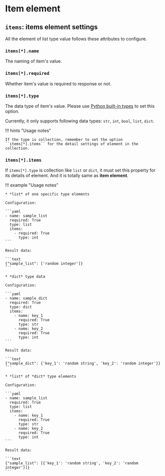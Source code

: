 # Item element

## ``items``: items element settings

All the element of list type value follows these attributes to configure.


### ``items[*].name``

The naming of item's value.


### ``items[*].required``

Whether item's value is required to response or not.


### ``items[*].type``

The data type of item's value. Please use [Python built-in types](https://docs.python.org/3/library/stdtypes.html) to set this option.

Currently, it only supports following data types: ``str``, ``int``, ``bool``, ``list``, ``dict``.

!!! hints "Usage notes"

    If the type is collection, remember to set the option ``items[*].items`` for the detail settings of element in the collection.


### ``items[*].items``

If ``items[*].type`` is collection like ``list`` or ``dict``, it must set this property for its details of element. And
it is totally same as **item element**.

!!! example "Usage notes"

    * *list* of one specific type elements

    Configuration:

    ```yaml
    - name: sample_list
      required: True
      type: list
      items:
        - required: True
          type: int
    ```

    Result data:

    ```text
    {"sample_list": ['random integer']}
    ```

    * *dict* type data

    Configuration:

    ```yaml
    - name: sample_dict
      required: True
      type: dict
      items:
        - name: key_1
          required: True
          type: str
        - name: key_2
          required: True
          type: int
    ```

    Result data:

    ```text
    {"sample_dict": {'key_1': 'random string', 'key_2': 'random integer'}}
    ```

    * *list* of *dict* type elements

    Configuration:

    ```yaml
    - name: sample_list
      required: True
      type: list
      items:
        - name: key_1
          required: True
          type: str
        - name: key_2
          required: True
          type: int
    ```

    Result data:

    ```text
    {"sample_list": [{'key_1': 'random string', 'key_2': 'random integer'}]}
    ```
